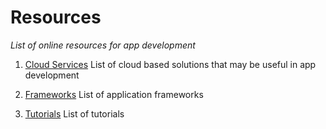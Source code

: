 # Resources
_List of online resources for app development_

1. [Cloud Services](cloud_services.md)
   List of cloud based solutions that may be useful in app development
   
2. [Frameworks](frameworks.md) 
   List of application frameworks
   
3. [Tutorials](tutorials.md)
   List of tutorials

